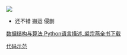 <!--
author: thyme
date: 2020-02-27
title: 分享一套数据结构python版学习资料
tags: 
category: 学习资料
status:    
summary:  
-->

![](http://www.thyme.org.cn:82/sjjg/1.png)

- 还不错 搬运 侵删


<a href="http://www.thyme.org.cn:82/sjjg/saf17878gyu.pdf">数据结构与算法 Python语言描述_裘宗燕全书下载</a>

<a href="http://www.thyme.org.cn:82/sjjg/index.html">代码示范</a>